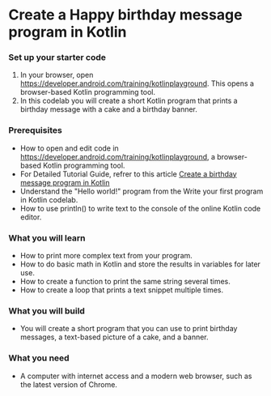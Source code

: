 # Create a Happy birthday message program in Kotlin

### Set up your starter code
1. In your browser, open https://developer.android.com/training/kotlinplayground. This opens a browser-based Kotlin programming tool.
2. In this codelab you will create a short Kotlin program that prints a birthday message with a cake and a birthday banner.

### Prerequisites
* How to open and edit code in https://developer.android.com/training/kotlinplayground, a browser-based Kotlin programming tool.
* For Detailed Tutorial Guide, refrer to this article [Create a birthday message program in Kotlin](https://developer.android.com/codelabs/basic-android-kotlin-training-kotlin-birthday-message?continue=https%3A%2F%2Fdeveloper.android.com%2Fcourses%2Fpathways%2Fandroid-basics-kotlin-one%23codelab-https%3A%2F%2Fdeveloper.android.com%2Fcodelabs%2Fbasic-android-kotlin-training-kotlin-birthday-message#0)
* Understand the "Hello world!" program from the Write your first program in Kotlin codelab.
* How to use println() to write text to the console of the online Kotlin code editor.
### What you will learn
* How to print more complex text from your program.
* How to do basic math in Kotlin and store the results in variables for later use.
* How to create a function to print the same string several times.
* How to create a loop that prints a text snippet multiple times.
### What you will build
* You will create a short program that you can use to print birthday messages, a text-based picture of a cake, and a banner.
### What you need
* A computer with internet access and a modern web browser, such as the latest version of Chrome.
